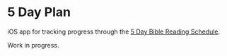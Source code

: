 # 5 Day Plan

iOS app for tracking progress through the
[5 Day Bible Reading Schedule][schedule].

  [schedule]: http://www.bibleclassmaterial.com/Catalog/Mark%20Roberts/BibleReadingSchedule.htm

Work in progress.
